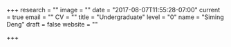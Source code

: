 +++
research = ""
image = ""
date = "2017-08-07T11:55:28-07:00"
current = true
email = ""
CV = ""
title = "Undergraduate"
level = "0"
name = "Siming Deng"
draft = false
website = ""

+++

